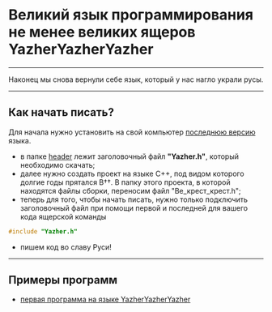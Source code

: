 # Великий язык программирования не менее великих ящеров YazherYazherYazher
___

Наконец мы снова вернули себе язык, который у нас нагло украли русы.
___ 

## Как начать писать?
Для начала нужно установить на&nbsp;свой компьютер [последнюю версию](https://github.com/OkulusDev/Kriki_Yazherov/blob/main/header/%D0%92%D0%B5_%D0%BA%D1%80%D0%B5%D1%81%D1%82_%D0%BA%D1%80%D0%B5%D1%81%D1%82.h) языка.
- в папке [header](https://github.com/OkulusDev/Kriki-Yazherov/tree/main/header) лежит заголовочный файл __"Yazher.h"__, который необходимо скачать;
- далее нужно создать проект на языке C++, под видом которого долгие годы прятался В††. В&nbsp;папку этого проекта, в&nbsp;которой находятся файлы сборки, переносим файл "Ве_крест_крест.h";
- теперь для того, чтобы начать писать, нужно только подключить заголовочный файл при помощи первой и последней для вашего кода ящерской команды 
```C++
#include "Yazher.h"
```
- пишем код во славу Руси!

___ 

## Примеры программ
- [первая программа на языке YazherYazherYazher](https://github.com/OkulusDev/Kriki_Yazherov/kriki.cpp)
